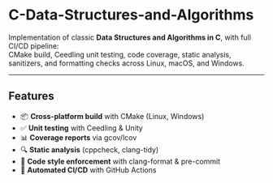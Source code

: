 # C-Data-Structures-and-Algorithms

Implementation of classic **Data Structures and Algorithms in C**, with full CI/CD pipeline:  
CMake build, Ceedling unit testing, code coverage, static analysis, sanitizers, and formatting checks across Linux, macOS, and Windows.

---

## Features
- 📦 **Cross-platform build** with CMake (Linux, Windows)  
- ✅ **Unit testing** with Ceedling & Unity  
- 📊 **Coverage reports** via gcov/lcov  
- 🔍 **Static analysis** (cppcheck, clang-tidy)  
- 🧹 **Code style enforcement** with clang-format & pre-commit  
- 🔄 **Automated CI/CD** with GitHub Actions  
